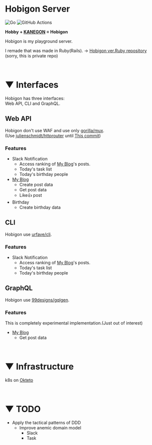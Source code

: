 
# Hobigon Server

![Go](https://img.shields.io/badge/Go-1.18.0-blue.svg)
![GitHub Actions](https://img.shields.io/github/workflow/status/yyh-gl/hobigon-golang-api-server/Workflow%20for%20Golang)

**Hobby + [KANEGON](https://m-78.jp/ultraman-archives/kanegons-cocoon/) = Hobigon**

Hobigon is my playground server.

I remade that was made in Ruby(Rails).
-> [Hobigon ver.Ruby repository](https://github.com/yyh-gl/hobigon-rails-api-server) (sorry, this is private repo)

<br>


# ▼ Interfaces

Hobigon has three interfaces:<br>
Web API, CLI and GraphQL.

## Web API
Hobigon don't use WAF and use only [gorilla/mux](https://github.com/gorilla/mux).
<br>
(Use [julienschmidt/httprouter](https://github.com/julienschmidt/httprouter) 
until [This commit](https://github.com/yyh-gl/hobigon-golang-api-server/tree/b0c0fb3e52df7714593386840e64a9bf7f32f1a4))

### Features

- Slack Notification
  - Access ranking of [My Blog](https://yyh-gl.github.io/tech-blog/)'s posts.
  - Today's task list
  - Today's birthday people
- [My Blog](https://yyh-gl.github.io/tech-blog/)
  - Create post data
  - Get post data
  - Like👍 post
- Birthday
  - Create birthday data

## CLI
Hobigon use [urfave/cli](https://github.com/urfave/cli).

### Features

- Slack Notification
  - Access ranking of [My Blog](https://yyh-gl.github.io/tech-blog/)'s posts.
  - Today's task list
  - Today's birthday people

## GraphQL

Hobigon use [99designs/gqlgen](https://github.com/99designs/gqlgen).

### Features

This is completely experimental implementation.(Just out of interest)

- [My Blog](https://yyh-gl.github.io/tech-blog/)
  - Get post data

<br>


# ▼ Infrastructure

k8s on [Okteto](https://www.okteto.com/)

<br>


# ▼ TODO
- Apply the tactical patterns of DDD
  - Improve anemic domain model
    - Slack
    - Task
